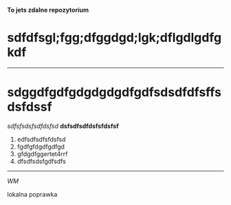 __To jets zdalne repozytorium__
# sdfdfsgl;fgg;dfggdgd;lgk;dflgdlgdfgkdf
--- 
# sdggdfgdfgdgdgdgdfgdfsdsdfdfsffsdsfdssf
*sdfsfsdsfsdfdsfsd*
**dsfsdfsdfdsfsfdsfsf**
1. edfsdfsdfsfdsfsd
2. fgdfgfdgdfgdfgd
3. gfdgdfggertet4rrf
4. dfsdfsdsfgdfsdfs
---

_WM_  

lokalna poprawka  